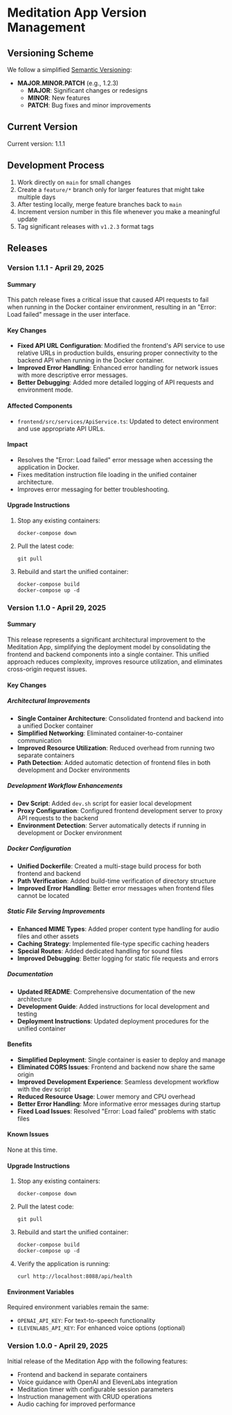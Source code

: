 # Meditation App Version Management

## Versioning Scheme

We follow a simplified [Semantic Versioning](https://semver.org/):

- **MAJOR.MINOR.PATCH** (e.g., 1.2.3)
  - **MAJOR**: Significant changes or redesigns
  - **MINOR**: New features
  - **PATCH**: Bug fixes and minor improvements

## Current Version

Current version: 1.1.1

## Development Process

1. Work directly on `main` for small changes
2. Create a `feature/*` branch only for larger features that might take multiple days
3. After testing locally, merge feature branches back to `main`
4. Increment version number in this file whenever you make a meaningful update
5. Tag significant releases with `v1.2.3` format tags

## Releases

### Version 1.1.1 - April 29, 2025

#### Summary

This patch release fixes a critical issue that caused API requests to fail when running in the Docker container environment, resulting in an "Error: Load failed" message in the user interface.

#### Key Changes

- **Fixed API URL Configuration**: Modified the frontend's API service to use relative URLs in production builds, ensuring proper connectivity to the backend API when running in the Docker container.
- **Improved Error Handling**: Enhanced error handling for network issues with more descriptive error messages.
- **Better Debugging**: Added more detailed logging of API requests and environment mode.

#### Affected Components

- `frontend/src/services/ApiService.ts`: Updated to detect environment and use appropriate API URLs.

#### Impact

- Resolves the "Error: Load failed" error message when accessing the application in Docker.
- Fixes meditation instruction file loading in the unified container architecture.
- Improves error messaging for better troubleshooting.

#### Upgrade Instructions

1. Stop any existing containers:
   ```
   docker-compose down
   ```

2. Pull the latest code:
   ```
   git pull
   ```

3. Rebuild and start the unified container:
   ```
   docker-compose build
   docker-compose up -d
   ```

### Version 1.1.0 - April 29, 2025

#### Summary

This release represents a significant architectural improvement to the Meditation App, simplifying the deployment model by consolidating the frontend and backend components into a single container. This unified approach reduces complexity, improves resource utilization, and eliminates cross-origin request issues.

#### Key Changes

##### Architectural Improvements

- **Single Container Architecture**: Consolidated frontend and backend into a unified Docker container
- **Simplified Networking**: Eliminated container-to-container communication
- **Improved Resource Utilization**: Reduced overhead from running two separate containers
- **Path Detection**: Added automatic detection of frontend files in both development and Docker environments

##### Development Workflow Enhancements

- **Dev Script**: Added `dev.sh` script for easier local development
- **Proxy Configuration**: Configured frontend development server to proxy API requests to the backend
- **Environment Detection**: Server automatically detects if running in development or Docker environment

##### Docker Configuration

- **Unified Dockerfile**: Created a multi-stage build process for both frontend and backend
- **Path Verification**: Added build-time verification of directory structure
- **Improved Error Handling**: Better error messages when frontend files cannot be located

##### Static File Serving Improvements

- **Enhanced MIME Types**: Added proper content type handling for audio files and other assets
- **Caching Strategy**: Implemented file-type specific caching headers
- **Special Routes**: Added dedicated handling for sound files
- **Improved Debugging**: Better logging for static file requests and errors

##### Documentation

- **Updated README**: Comprehensive documentation of the new architecture
- **Development Guide**: Added instructions for local development and testing
- **Deployment Instructions**: Updated deployment procedures for the unified container

#### Benefits

- **Simplified Deployment**: Single container is easier to deploy and manage
- **Eliminated CORS Issues**: Frontend and backend now share the same origin
- **Improved Development Experience**: Seamless development workflow with the dev script
- **Reduced Resource Usage**: Lower memory and CPU overhead
- **Better Error Handling**: More informative error messages during startup
- **Fixed Load Issues**: Resolved "Error: Load failed" problems with static files

#### Known Issues

None at this time.

#### Upgrade Instructions

1. Stop any existing containers:
   ```
   docker-compose down
   ```

2. Pull the latest code:
   ```
   git pull
   ```

3. Rebuild and start the unified container:
   ```
   docker-compose build
   docker-compose up -d
   ```

4. Verify the application is running:
   ```
   curl http://localhost:8088/api/health
   ```

#### Environment Variables

Required environment variables remain the same:
- `OPENAI_API_KEY`: For text-to-speech functionality
- `ELEVENLABS_API_KEY`: For enhanced voice options (optional)

### Version 1.0.0 - April 29, 2025

Initial release of the Meditation App with the following features:
- Frontend and backend in separate containers
- Voice guidance with OpenAI and ElevenLabs integration
- Meditation timer with configurable session parameters
- Instruction management with CRUD operations
- Audio caching for improved performance